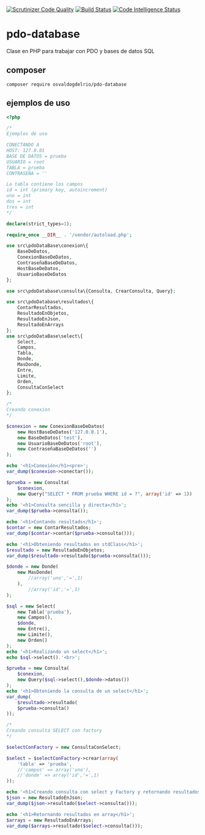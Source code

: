 [![Scrutinizer Code Quality](https://scrutinizer-ci.com/g/OsvaldoGDelRio/pdo-database/badges/quality-score.png?b=main)](https://scrutinizer-ci.com/g/OsvaldoGDelRio/pdo-database/?branch=main)
[![Build Status](https://scrutinizer-ci.com/g/OsvaldoGDelRio/pdo-database/badges/build.png?b=main)](https://scrutinizer-ci.com/g/OsvaldoGDelRio/pdo-database/build-status/main)
[![Code Intelligence Status](https://scrutinizer-ci.com/g/OsvaldoGDelRio/pdo-database/badges/code-intelligence.svg?b=main)](https://scrutinizer-ci.com/code-intelligence)
# pdo-database
Clase en PHP para trabajar con PDO y bases de datos SQL

## composer
```shell
composer require osvaldogdelrio/pdo-database
```
## ejemplos de uso
```php
<?php

/*
Ejemplos de uso

CONECTANDO A 
HOST: 127.0.01
BASE DE DATOS = prueba
USUARIO = root
TABLA = prueba
CONTRASEÑA = ''

La tabla contiene los campos
id = int (primary key, autoincrement)
uno = int
dos = int
tres = int
*/

declare(strict_types=1);

require_once __DIR__ . '/vendor/autoload.php';

use src\pdoDataBase\conexion\{
    BaseDeDatos,
    ConexionBaseDeDatos,
    ContraseñaBaseDeDatos,
    HostBaseDeDatos,
    UsuarioBaseDeDatos
};

use src\pdoDatabase\consulta\{Consulta, CrearConsulta, Query};

use src\pdoDatabase\resultados\{
    ContarResultados,
    ResultadoEnObjetos,
    ResultadoEnJson,
    ResultadoEnArrays
};
use src\pdoDataBase\select\{
    Select,
    Campos,
    Tabla,
    Donde,
    MasDonde,
    Entre,
    Limite,
    Orden,
    ConsultaConSelect
};

/*
Creando conexion
*/

$conexion = new ConexionBaseDeDatos(
    new HostBaseDeDatos('127.0.0.1'),
    new BaseDeDatos('test'),
    new UsuarioBaseDeDatos('root'),
    new ContraseñaBaseDeDatos('')
);

echo '<h1>Conexión</h1><pre>';
var_dump($conexion->conectar());

$prueba = new Consulta(
    $conexion,
    new Query("SELECT * FROM prueba WHERE id = ?", array('id' => 1))
);
echo '<h1>Consulta sencilla y directa</h1>';
var_dump($prueba->consulta());

echo '<h1>Contando resultads</h1>';
$contar = new ContarResultados;
var_dump($contar->contar($prueba->consulta()));

echo '<h1>Obteniendo resultados en stdClass</h1>';
$resultado = new ResultadoEnObjetos;
var_dump($resultado->resultado($prueba->consulta()));

$donde = new Donde(
    new MasDonde(
        //array('uno','=',1)
    ),
        //array('id','=',1)
);

$sql = new Select(
    new Tabla('prueba'),
    new Campos(),
    $donde,
    new Entre(),
    new Limite(),
    new Orden()
);
echo '<h1>Realizando un select</h1>';
echo $sql->select().'<br>';

$prueba = new Consulta(
    $conexion,
    new Query($sql->select(),$donde->datos())
);
echo '<h1>Obteniendo la consulta de un select</h1>';
var_dump(
    $resultado->resultado(
    $prueba->consulta()
));

/*
Creando consulta SELECT con factory
*/

$selectConFactory = new ConsultaConSelect;

$select = $selectConFactory->crear(array(
    'tabla' => 'prueba',
    //'campos' => array('uno'),
    //'donde' => array('id','=',1)
));

echo '<h1>Creando consulta con select y Factory y retornando resultados en JSON</h1>';
$json = new ResultadoEnJson;
var_dump($json->resultado($select->consulta()));

echo '<h1>Retornando resultados en array</h1>';
$arrays = new ResultadoEnArrays;
var_dump($arrays->resultado($select->consulta()));
```
